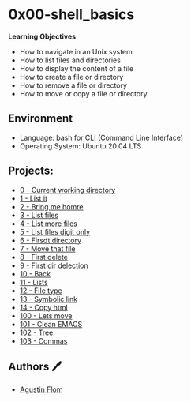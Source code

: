 # 0x00-shell_basics

**Learning Objectives**:
* How to navigate in an Unix system
* How to list files and directories
* How to display the content of a file
* How to create a file or directory
* How to remove a file or directory
* How to move or copy a file or directory 

## Environment 
* Language: bash for CLI (Command Line Interface)
* Operating System: Ubuntu 20.04 LTS 

## Projects:

* [0 - Current working directory](./0-current_working_directory)
* [1 - List it](./1-listit)
* [2 - Bring me homre](./2-bring_me_home)
* [3 - List files](./3-listfiles)
* [4 - List more files](./4-listmorefiles)
* [5 - List files digit only](./5-listfilesdigitonly)
* [6 - Firsdt directory](./6-firstdirectory)
* [7 - Move that file](./7-movethatfile)
* [8 - First delete](./8-firstdelete)
* [9 - First dir delection](./9-firstdirdeletion)
* [10 - Back](./10-back)
* [11 - Lists](./11-lists)
* [12 - File type](./12-file_type)
* [13 - Symbolic link](./13-symbolic_link)
* [14 - Copy html](./14-copy_html)
* [100 - Lets move](./100-lets_move)
* [101 - Clean EMACS](./101-clean_emacs)
* [102 - Tree](./102-tree)
* [103 - Commas](./103-commas)

## Authors :pen:

* [Agustin Flom](https://www.linkedin.com/in/agustin-f/)

